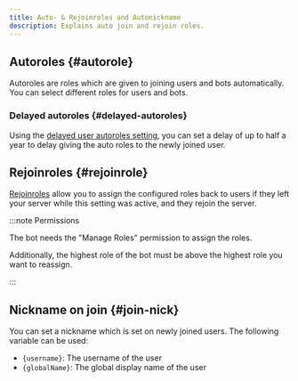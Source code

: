```yaml
---
title: Auto- & Rejoinroles and Autonickname
description: Explains auto join and rejoin roles.
---
```


## Autoroles {#autorole}

Autoroles are roles which are given to joining users and bots automatically.
You can select different roles for users and bots.

### Delayed autoroles {#delayed-autoroles}

Using the [delayed user autoroles setting](https://tomatenkuchen.com/dashboard/settings#autoroleUserDelay), you can set a delay of up to half a year to delay giving the auto roles to the newly joined user.

## Rejoinroles {#rejoinrole}

[Rejoinroles](https://tomatenkuchen.com/dashboard/settings#rejoinRoles) allow you to assign the configured roles back to users if they left your server while this setting was active, and they rejoin the server.

:::note Permissions

The bot needs the "Manage Roles" permission to assign the roles.

Additionally, the highest role of the bot must be above the highest role you want to reassign.

:::

## Nickname on join {#join-nick}

You can set a nickname which is set on newly joined users. The following variable can be used:
- `{username}`: The username of the user
- `{globalName}`: The global display name of the user
